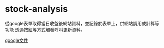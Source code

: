 # stock-analysis
從google表單取得當日收盤後網站資料，並記錄於表單上，供網站調用或計算等功能
透過按鈕等方式觸發呼叫更新資料。

[google文件](https://docs.google.com/document/d/1Tq3_dDtOHuO-6c9z4_NHPwfsQA-mwCOZyYY618ehONc/edit)
